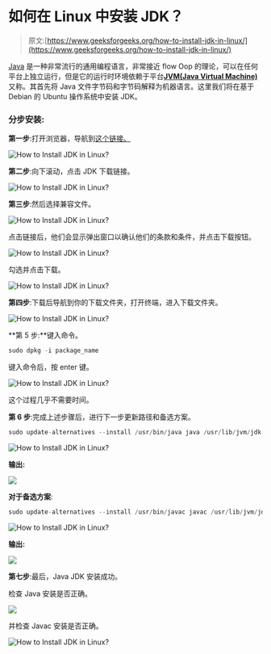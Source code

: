 # 如何在 Linux 中安装 JDK？

> 原文:[https://www.geeksforgeeks.org/how-to-install-jdk-in-linux/](https://www.geeksforgeeks.org/how-to-install-jdk-in-linux/)

[Java](https://www.geeksforgeeks.org/java-tutorial/) 是一种非常流行的通用编程语言，非常接近 flow Oop 的理论，可以在任何平台上独立运行，但是它的运行时环境依赖于平台[**JVM(Java Virtual Machine)**](https://www.geeksforgeeks.org/jvm-works-jvm-architecture/)又称。其首先将 Java 文件字节码和字节码解释为机器语言。这里我们将在基于 Debian 的 Ubuntu 操作系统中安装 JDK。

### **分步安装:**

**第一步**:打开浏览器，导航到[这个链接。](https://www.oracle.com/java/technologies/javase-downloads.html)

![How to Install JDK in Linux?](img/837b01493ea704c96b56a4c4ca59ec21.png)

**第二步**:向下滚动，点击 JDK 下载链接。

![How to Install JDK in Linux?](img/e2538ca3307dd4cd19a91978e5ff3888.png)

**第三步**:然后选择兼容文件。

![How to Install JDK in Linux?](img/df9e8edbfb7f0c692d0f18f7c697fa55.png)

点击链接后，他们会显示弹出窗口以确认他们的条款和条件，并点击下载按钮。

![How to Install JDK in Linux?](img/1f8872c4afc83db7f360141f10903088.png)

勾选并点击下载。

![How to Install JDK in Linux?](img/4b881b74a14f6b3da681e0efc0ce7ef9.png)

**第四步**:下载后导航到你的下载文件夹，打开终端，进入下载文件夹。

![How to Install JDK in Linux?](img/0d40af329655c5323549098105c79784.png)

**第 5 步:**键入命令。

```java
sudo dpkg -i package_name
```

键入命令后，按 enter 键。

![How to Install JDK in Linux?](img/939928b621b00f4203e1597d101cefa5.png)

这个过程几乎不需要时间。

**第 6 步**:完成上述步骤后，进行下一步更新路径和备选方案。

```java
sudo update-alternatives --install /usr/bin/java java /usr/lib/jvm/jdk-15.0.2/bin/java 1
```

![How to Install JDK in Linux?](img/a1246469cc6e02f2594d56cda1161220.png)

**输出:**

![](img/8b509a53e3bf174d53d75e6b1843810c.png)

**对于备选方案**:

```java
sudo update-alternatives --install /usr/bin/javac javac /usr/lib/jvm/jdk-15.0.2/bin/javac 1
```

![How to Install JDK in Linux?](img/7bd126dfbbcecc5a928ce09d1c18725f.png)

**输出:**

![](img/1ff9470fdea666154519ce7c2f2ae182.png)

**第七步**:最后，Java JDK 安装成功。

检查 Java 安装是否正确。

![](img/bc36a0ed9aa5f1a8a51d1161606c82ff.png)

并检查 Javac 安装是否正确。

![How to Install JDK in Linux?](img/6b296cd2bc8f993771c199d79b075a58.png)